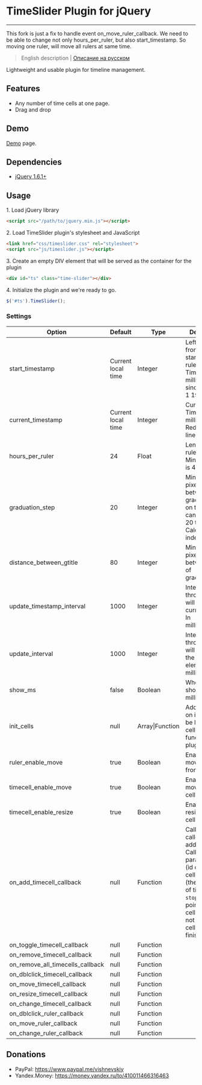 # TimeSlider Plugin for jQuery
---

This fork is just a fix to handle event on_move_ruler_callback. We need to be able to change not only hours_per_ruler, but also start_timestamp. So moving one ruler, will move all rulers at same time.

> English description | <a href="README.ru.md">Описание на русском</a>

Lightweight and usable plugin for timeline management.

## Features

* Any number of time cells at one page.
* Drag and drop

## Demo
[Demo](https://output.jsbin.com/wuyuyo) page.

## Dependencies

* <a href="http://jquery.com/" target="_blank">jQuery 1.6.1+</a>

## Usage

1\. Load jQuery library
```html
<script src="/path/to/jquery.min.js"></script>
```
2\. Load TimeSlider plugin's stylesheet and JavaScript
```html
<link href="css/timeslider.css" rel="stylesheet">
<script src="js/timeslider.js"></script>
```
3\. Create an empty DIV element that will be served as the container for the plugin
```html
<div id="ts" class="time-slider"></div>
```
4\. Initialize the plugin and we're ready to go.
```js
$('#ts').TimeSlider();
```

### Settings

<table class="options">
    <thead>
        <tr>
            <th>Option</th>
            <th>Default</th>
            <th>Type</th>
            <th>Description</th>
        </tr>
    </thead>
    <tbody>
        <tr>
            <td>start_timestamp</td>
            <td>Current local time</td>
            <td>Integer</td>
            <td>Left border from which starts the ruler. Timestamp in milliseconds since January 1 1970.</td>
        </tr>
        <tr>
            <td>current_timestamp</td>
            <td>Current local time</td>
            <td>Integer</td>
            <td>Current time. Timestamp in milliseconds. Red vertical line.</td>
        </tr>
        <tr>
            <td>hours_per_ruler</td>
            <td>24</td>
            <td>Float</td>
            <td>Length of the ruler in hours. Min is 1, Max is 48.</td>
        </tr>
        <tr>
            <td>graduation_step</td>
            <td>20</td>
            <td>Integer</td>
            <td>Minimum pixels between graduations on the ruler. It can vary from 20 to 39. Calculated independently.</td>
        </tr>
        <tr>
            <td>distance_between_gtitle</td>
            <td>80</td>
            <td>Integer</td>
            <td>Minimum pixels between titles of graduations.</td>
        </tr>
        <tr>
            <td>update_timestamp_interval</td>
            <td>1000</td>
            <td>Integer</td>
            <td>Interval through which will update the current time. In milliseconds.</td>
        </tr>
        <tr>
            <td>update_interval</td>
            <td>1000</td>
            <td>Integer</td>
            <td>Interval through which will updates the graphical elements. In milliseconds.</td>
        </tr>
        <tr>
            <td>show_ms</td>
            <td>false</td>
            <td>Boolean</td>
            <td>Whether to show the milliseconds?</td>
        </tr>
        <tr>
            <td>init_cells</td>
            <td>null</td>
            <td>Array|Function</td>
            <td>Add time cells on initial. Can be list of time cells or a function with plugin context.</td>
        </tr>
        <tr>
            <td>ruler_enable_move</td>
            <td>true</td>
            <td>Boolean</td>
            <td>Enabling on move the ruler from UI.</td>
        </tr>
        <tr>
            <td>timecell_enable_move</td>
            <td>true</td>
            <td>Boolean</td>
            <td>Enabling on move time cells from UI.</td>
        </tr>
        <tr>
            <td>timecell_enable_resize</td>
            <td>true</td>
            <td>Boolean</td>
            <td>Enabling on resizing time cells from UI.</td>
        </tr>
        <tr>
            <td>on_add_timecell_callback</td>
            <td>null</td>
            <td>Function</td>
            <td>Callback. Is called after add time cell. Callback has 3 parameters: <code>id</code> (id of time cell), <code>start</code> (the start point of time cell), <code>stop</code> (the end point of time cell, can be not set if time cell is not finished).</td>
        </tr>
        <tr>
            <td>on_toggle_timecell_callback</td>
            <td>null</td>
            <td>Function</td>
            <td></td>
        </tr>
        <tr>
            <td>on_remove_timecell_callback</td>
            <td>null</td>
            <td>Function</td>
            <td></td>
        </tr>
        <tr>
            <td>on_remove_all_timecells_callback</td>
            <td>null</td>
            <td>Function</td>
            <td></td>
        </tr>
        <tr>
            <td>on_dblclick_timecell_callback</td>
            <td>null</td>
            <td>Function</td>
            <td></td>
        </tr>
        <tr>
            <td>on_move_timecell_callback</td>
            <td>null</td>
            <td>Function</td>
            <td></td>
        </tr>
        <tr>
            <td>on_resize_timecell_callback</td>
            <td>null</td>
            <td>Function</td>
            <td></td>
        </tr>
        <tr>
            <td>on_change_timecell_callback</td>
            <td>null</td>
            <td>Function</td>
            <td></td>
        </tr>
        <tr>
            <td>on_dblclick_ruler_callback</td>
            <td>null</td>
            <td>Function</td>
            <td></td>
        </tr>
        <tr>
            <td>on_move_ruler_callback</td>
            <td>null</td>
            <td>Function</td>
            <td></td>
        </tr>
        <tr>
            <td>on_change_ruler_callback</td>
            <td>null</td>
            <td>Function</td>
            <td></td>
        </tr>
    </tbody>
</table>

## Donations

* PayPal: https://www.paypal.me/vishnevskiy
* Yandex.Money: https://money.yandex.ru/to/410011466316463
